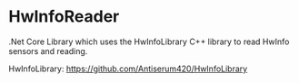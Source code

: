 # HwInfoReader

.Net Core Library which uses the HwInfoLibrary C++ library to read HwInfo sensors and reading. 


HwInfoLibrary: https://github.com/Antiserum420/HwInfoLibrary
